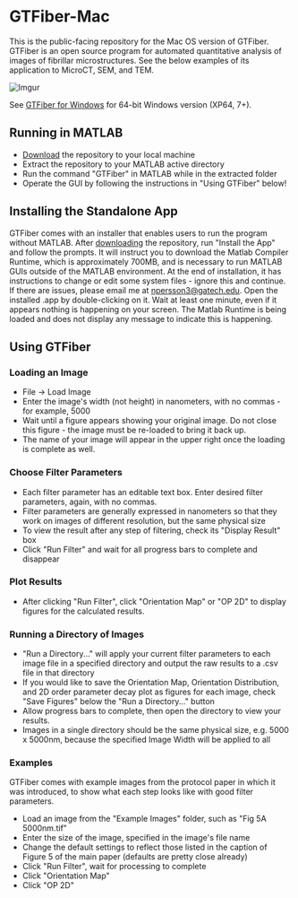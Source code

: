 # GTFiber-Mac
This is the public-facing repository for the Mac OS version of GTFiber. GTFiber is an open source program for automated quantitative analysis of images of fibrillar microstructures. See the below examples of its application to MicroCT, SEM, and TEM.

![Imgur](http://i.imgur.com/skufC9e.png)

See [GTFiber for Windows](https://github.com/Imperssonator/GTFiber-Windows) for 64-bit Windows version (XP64, 7+).

## Running in MATLAB
* [Download](https://github.com/Imperssonator/GTFiber-Mac/archive/master.zip) the repository to your local machine
* Extract the repository to your MATLAB active directory
* Run the command "GTFiber" in MATLAB while in the extracted folder
* Operate the GUI by following the instructions in "Using GTFiber" below!

## Installing the Standalone App
GTFiber comes with an installer that enables users to run the program without MATLAB. After [downloading](https://github.com/Imperssonator/GTFiber-Mac/archive/master.zip)
the repository, run "Install the App" and follow the prompts. It will instruct you to download the Matlab Compiler Runtime, which is approximately 700MB, and is necessary to run MATLAB GUIs outside of the MATLAB environment. 
At the end of installation, it has instructions to change or edit some system files - ignore this and continue. If there are issues, please email me at npersson3@gatech.edu.
Open the installed .app by double-clicking on it. Wait at least one minute, even if it appears nothing is happening on your screen. The Matlab Runtime is being loaded and does not display any message to indicate this is happening. 

## Using GTFiber

### Loading an Image
* File -> Load Image
* Enter the image's width (not height) in nanometers, with no commas - for example, 5000
* Wait until a figure appears showing your original image. Do not close this figure - the image must be re-loaded to bring it back up.
* The name of your image will appear in the upper right once the loading is complete as well.

### Choose Filter Parameters
* Each filter parameter has an editable text box. Enter desired filter parameters, again, with no commas.
* Filter parameters are generally expressed in nanometers so that they work on images of different resolution, but the same physical size
* To view the result after any step of filtering, check its "Display Result" box
* Click "Run Filter" and wait for all progress bars to complete and disappear

### Plot Results
* After clicking "Run Filter", click "Orientation Map" or "OP 2D" to display figures for the calculated results.

### Running a Directory of Images
* "Run a Directory..." will apply your current filter parameters to each image file in a specified directory and output the raw results to a .csv file in that directory
* If you would like to save the Orientation Map, Orientation Distribution, and 2D order parameter decay plot as figures for each image, check "Save Figures" below the "Run a Directory..." button
* Allow progress bars to complete, then open the directory to view your results.
* Images in a single directory should be the same physical size, e.g. 5000 x 5000nm, because the specified Image Width will be applied to all

### Examples
GTFiber comes with example images from the protocol paper in which it was introduced, to show what each step looks like with good filter parameters.

* Load an image from the "Example Images" folder, such as "Fig 5A 5000nm.tif"
* Enter the size of the image, specified in the image's file name
* Change the default settings to reflect those listed in the caption of Figure 5 of the main paper (defaults are pretty close already)
* Click "Run Filter", wait for processing to complete
* Click "Orientation Map"
* Click "OP 2D"
